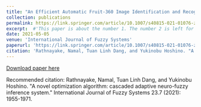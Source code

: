 ```yaml
---
title: "An Efficient Automatic Fruit-360 Image Identification and Recognition Using a Novel Modified Cascaded-ANFIS Algorithm"
collection: publications
permalink: https://link.springer.com/article/10.1007/s40815-021-01076-z
excerpt:  #'This paper is about the number 1. The number 2 is left for future work.'
date: 2021-05-05
venue: 'International Journal of Fuzzy Systems'
paperurl: 'https://link.springer.com/article/10.1007/s40815-021-01076-z'
citation: 'Rathnayake, Namal, Tuan Linh Dang, and Yukinobu Hoshino. "A novel optimization algorithm: cascaded adaptive neuro-fuzzy inference system." International Journal of Fuzzy Systems 23.7 (2021): 1955-1971.'
---
```

[Download paper here](https://link.springer.com/article/10.1007/s40815-021-01076-z)

Recommended citation: Rathnayake, Namal, Tuan Linh Dang, and Yukinobu Hoshino. "A novel optimization algorithm: cascaded adaptive neuro-fuzzy inference system." International Journal of Fuzzy Systems 23.7 (2021): 1955-1971.
